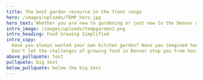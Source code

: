 ```yaml
---
title: The best garden resource in the front range
hero: /images/uploads/TEMP_hero.jpg
hero_text: Whether you are new to gardening or just new to the Denver area and don't know where to start, Denver Kitchen Gardens is here to help!
intro_image: /images/uploads/tempgarden1.png
intro_heading: Food Growing Simplified
intro_copy:
  Have you always wanted your own kitchen garden? Have you imagined harvesting the freshest ingredients just steps from your home? Have you tried to start a garden and felt completely overwhelmed and exhausted by the results? You are not alone!
  Don't let the challenges of growing food in Denver stop you from having the kitchen garden of your dreams. **Denver Kitchen Gardens is the edible garden partner you've been looking for!**
above_pullquote: test
pullquote: big test
below_pullquote: below the big test
---
```

